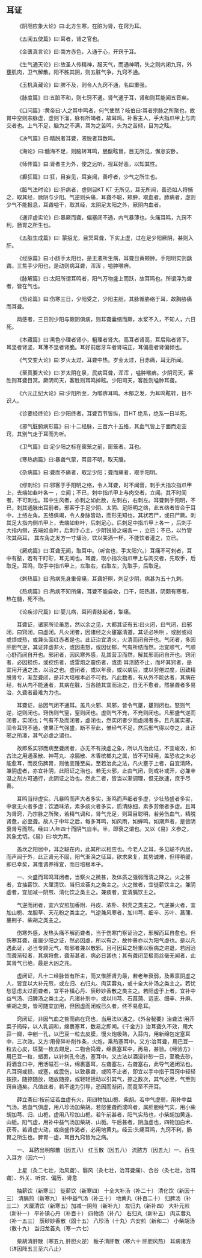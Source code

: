 ## 耳证


&emsp;&emsp;《阴阳应象大论》曰∶北方生寒，在脏为肾，在窍为耳。

&emsp;&emsp;《五阅五使篇》曰∶耳者，肾之官也。

&emsp;&emsp;《金匮真言论》曰∶南方赤色，入通于心，开窍于耳。

&emsp;&emsp;《生气通天论》曰∶故圣人传精神，服天气，而通神明，失之则内闭九窍，外壅肌肉，卫气解散。阳不胜其阴，则五脏气争，九窍不通。

&emsp;&emsp;《玉机真藏论》曰∶脾不及，则令人九窍不通，名曰重强。

&emsp;&emsp;《脉度篇》曰∶五脏不和，则七窍不通。肾气通于耳，肾和则耳能闻五音矣。

&emsp;&emsp;《口问篇》∶黄帝曰∶人之耳中鸣者，何气使然？岐伯曰∶耳者宗脉之所聚也，故胃中空则宗脉虚，虚则下溜，脉有所竭者，故耳鸣。补客主人，手大指爪甲上与肉交者也。上气不足，脑为之不满，耳为之苦鸣，头为之苦倾，目为之眩。

&emsp;&emsp;《决气篇》曰∶精脱者耳聋，液脱者耳数鸣。

&emsp;&emsp;《海论》曰∶髓海不足，则脑转耳鸣，胫酸眩冒，目无所见，懈怠安卧。

&emsp;&emsp;《师传篇》曰∶肾者主为外，使之远听，视耳好恶，以知其性。

&emsp;&emsp;《癫狂篇》曰∶狂，目妄见，耳妄闻，善呼者，少气之所生也。

&emsp;&emsp;《脏气法时论》曰∶肝病者，虚则目KT KT 无所见，耳无所闻，善恐如人将捕之，取其经，厥阴与少阳。气逆则头痛，耳聋不聪，颊肿，取血者。肺病者，虚则少气不能报息，耳聋嗌干，取其经，太阴足太阳之外，厥阴内血者。

&emsp;&emsp;《通评虚实论》曰∶暴厥而聋，偏塞闭不通，内气暴薄也。头痛耳鸣，九窍不利，肠胃之所生也。

&emsp;&emsp;《五脏生成篇》曰∶ 蒙招尤，目冥耳聋，下实上虚，过在足少阳厥阴，甚则入肝。

&emsp;&emsp;《经脉篇》曰∶小肠手太阳也，是主液所生病，耳聋目黄颊肿。手阳明实则龋聋。三焦手少阳也，是动则病耳聋，浑浑 ，嗌肿喉痹。

&emsp;&emsp;《脉解篇》曰∶太阳所谓耳鸣者，阳气万物盛上而跃，故耳鸣也。所谓浮为聋者，皆在气也。

&emsp;&emsp;《热论篇》曰∶伤寒三日，少阳受之，少阳主胆，其脉循胁络于耳，故胸胁痛而耳聋。

&emsp;&emsp;两感者，三日则少阳与厥阴俱病，则耳聋囊缩而厥，水浆不入，不知人，六日死。

&emsp;&emsp;《本藏篇》曰∶黑色小理者肾小，粗理者肾大。高耳者肾高，耳后陷者肾下。耳坚者肾坚，耳薄不坚者肾脆。耳好前居牙车者肾端正，耳偏高者肾偏倾也。

&emsp;&emsp;《气交变大论》曰∶岁火太过，耳聋中热。岁金太过，目赤痛，耳无所闻。

&emsp;&emsp;《至真要大论》曰∶岁太阴在泉，民病耳聋，浑浑 ，嗌肿喉痹。少阴司天，客胜则耳聋目冥。厥阴司天，客胜则耳鸣掉眩。少阳司天，客胜则嗌肿耳聋。

&emsp;&emsp;《六元正纪大论》曰∶少阳所至，为喉痹耳鸣。木郁之发，为耳鸣眩转，目不识人。

&emsp;&emsp;《诊要经终论》曰∶少阳终者，耳聋百节皆纵，目HT 绝系，绝系一日半死。

&emsp;&emsp;《邪气脏腑病形篇》曰∶十二经脉，三百六十五络，其血气皆上于面而走空窍，其别气走于耳而为听。

&emsp;&emsp;《卫气篇》曰∶足少阳之标在窗笼之前，窗笼者，耳也。

&emsp;&emsp;《寒热病篇》曰∶暴聋气蒙，耳目不明，取天牖。

&emsp;&emsp;《杂病篇》曰∶聋而不痛者，取足少阳；聋而痛者，取手阳明。

&emsp;&emsp;《缪刺论》曰∶邪客于手阳明之络，令人耳聋，时不闻音，刺手大指次指爪甲上，去端如韭叶各一 ，立闻；不已，刺中指爪甲上与肉交者，立闻。其不时闻者，不可刺也。耳中生风者，亦刺之如此数，左刺右，右刺左。耳聋刺手阳明，不已，刺其通脉出耳前者。邪客于手足少阴、太阴、足阳明之络，此五络者皆会于耳中，上络左角。五络俱竭，令人身脉皆动，而形无知也，其状若尸，或曰尸厥。刺其足大指内侧爪甲上，去端如韭叶，后刺足心，后刺足中指爪甲上各一 ，后刺手大指内侧，去端如韭叶，后刺手心主，少阴锐骨之端各一 ，立已；不已，以竹管吹其两耳， 其左角之发方一寸燔治，饮以美酒一杯，不能饮者灌之，立已。

&emsp;&emsp;《厥病篇》曰∶耳聋无闻，取耳中。（听宫也，手太阳穴。）耳痛不可刺者，耳中有脓，若有干盯聍，耳无闻也。耳聋，取小指次指爪甲上与肉交者，先取手，后取足。耳鸣，取手中指爪甲上，左取右，右取左，先取手，后取足。

&emsp;&emsp;《刺热篇》曰∶热病先身重骨痛，耳聋好瞑，刺足少阴，病甚为五十九刺。

&emsp;&emsp;《热病篇》曰∶热病不知所痛，耳聋不能自收，口干，阳热甚，阴颇有寒者，热在髓，死不治。

&emsp;&emsp;《论疾诊尺篇》曰∶婴儿病，耳间青脉起者，掣痛。

&emsp;&emsp;耳聋证，诸家所论虽悉，然以余之见，大都其证有五∶曰火闭，曰气闭，曰邪闭，曰窍闭，曰虚闭。凡火闭者，因诸经之火壅塞清道，其证必哄哄 ，或胀或闷或烦或热，或兼头面红赤者是也。此证治宜清火，火清而闭自开也。气闭者，多因肝胆气逆，其证非虚非火，或因恚怒，或因忧郁，气有所结而然。治宜顺气，气顺心舒而闭自开也。邪闭者，因风寒外感，乱其营卫而然，解其邪而闭自开也。窍闭者，必因损伤，或挖伤者，或雷炮之震伤者，或患 耳溃脓不止，而坏其窍者，是宜用开通之法，以治之也。虚闭者，或以年衰，或以病后，或以劳倦过度，因致精脱肾亏，渐至聋闭，是非大培根本必不可也。凡此数者，有从外不能达者，其病在经，有从内不能通者，其病在脏，当各随其宜而治之，自无不愈者。然暴聋者多易治，久聋者最难为力也。

&emsp;&emsp;耳聋证，总因气闭不通耳。盖凡火邪、风邪，皆令气壅，壅则闭也。怒则气逆，逆则闭也。窍伤则气窒，窒则闭也。虚则气不充，不充则闭也。凡邪盛气逆而闭者，实闭也；气有不及而闭者，虚闭也，然实闭者少而虚闭者多。且凡属实邪，固令耳窍不通，使果正气强盛，断不至此，惟经气不足，然后邪气得以夺之，此正邪之所凑，其气必虚之谓也。

&emsp;&emsp;故即系实邪而病至聋闭者，亦无不有挟虚之象，所以凡治此证，不宜峻攻，如古法之用通圣散、神芎丸、凉膈散、木香槟榔丸之属，皆不可轻用，盖恐攻之未必能愈耳，而反伤脾胃，则他变踵至矣。至若治此之法，凡火壅于上者，自宜清降，兼阴虚者，亦宜补阴，此阳证之治也。若无火邪，止由气闭，则或补或开，必兼辛温之剂方可通行，此阴证之治也。然此二者，皆当以渐调理，但无欲速，庶乎尽善。

&emsp;&emsp;耳鸣当辩虚实。凡暴鸣而声大者多实，渐鸣而声细者多虚，少壮热盛者多实，中衰无火者多虚；饮酒味浓，素多痰火者多实，质清脉细，素多劳倦者多虚。且耳为肾窍，乃宗脉之所聚，若精气调和，肾气充足，则耳目聪明，若劳伤血气，精脱肾惫，必至聋。故人于中年之后，每多耳鸣，如风雨，如蝉鸣，如潮声者，是皆阴衰肾亏而然。经曰∶人年四十而阴气自半。半，即衰之谓也。又以《易》义参之，其象尤切。《易》曰∶坎为耳。

&emsp;&emsp;盖坎之阳居中，耳之聪在内，此其所以相应也。今老人之耳，多见聪不内居，而声闻于外，此正肾元不固，阳气渐涣之征耳，欲求来复，其势诚难，但得稍缓，即已幸矣，其惟调养得宜，而日培根本乎。

&emsp;&emsp;一、火盛而耳鸣耳闭者，当察火之微甚，及体质之强弱而清之降之。火之甚者，宜抽薪饮、大厘清饮、当归龙荟丸之类主之。火之微者，宜徙薪饮主之。兼阴虚者，宜加减一阴煎、清化饮之类主之。兼痰者，宜清膈饮主之。

&emsp;&emsp;气逆而闭者，宜六安煎加香附、丹皮、浓朴、枳壳之类主之。气逆兼火者，宜加山栀、龙胆草、天花粉之类主之。气逆兼风寒者，加川芎、细辛、苏叶、菖蒲、蔓荆子、柴胡之类主之。

&emsp;&emsp;伤寒外感，发热头痛不解而聋者，当于伤寒门察证治之，邪解而耳自愈也。但伤寒耳聋，虽属少阳之证，然必因虚，所以有之，故仲景亦以为阳气虚也。是以凡遇此证，必当专顾元气，有邪者兼以散邪。且可因耳之轻重以察病之进退，若因治而聋渐轻者，其病将愈，聋渐甚者，病必日甚也；其有聋闭至极而丝毫无闻者，此其肾气已绝，最是大凶之兆。

&emsp;&emsp;虚闭证，凡十二经脉皆有所主，而又惟肝肾为最，若老年衰弱，及素禀阴虚之人，皆宜以大补元煎，或左归、右归丸、肉苁蓉丸，或十全大补汤之类主之。若忧愁思虑太过而聋者，宜平补镇心丹、辰砂妙香散之类主之。若阳虚于上者，宜补中益气汤、归脾汤之类主之。凡诸补剂中，或以川芎、石菖蒲、远志、细辛、升麻、柴胡之类，皆可随宜加用，但因虚而闭或已久者，终不易愈耳。

&emsp;&emsp;窍闭证，非因气血之咎而病在窍也，当用法以通之。《外台秘要》治聋法∶用芥菜子捣碎，以人乳调和，绵裹塞耳，数易之即闻。《千金方》治耳聋久不效，用大蒜一瓣，中剜一孔，以巴豆一粒去皮膜，慢火炮极熟，入蒜内，用新绵包定塞耳中，三次效。又方∶用骨碎补削作条，火炮，乘热塞耳中。又方∶治耳聋，用巴豆一粒去心皮，斑蝥一枚去翅足，二物合捣膏，绵裹塞耳中，再易，甚验。《经验方》∶用巴豆一粒，蜡裹，以针刺孔令透，塞耳中。又古法以酒浸针砂一日，至晚去砂，将酒含口中，用活磁石一块，绵裹塞耳，左聋塞左，右聋塞右，此导气通闭法也。凡耳窍或损，或塞，或震伤，以致暴聋，或鸣不止者，即宜以手中指于耳窍中轻轻按捺，随捺随放，随放随捺，或轻轻摇动以引其气，捺之数次，其气必至，气至则窍自通矣。凡值此者，若不速为引导，恐因而渐闭，而竟至不开耳。

&emsp;&emsp;薛立斋曰∶按前证若血虚有火，用四物加山栀、柴胡。若中气虚弱，用补中益气汤。若血气俱虚，用八珍汤加柴胡。若怒便聋而或鸣者，属肝胆经气实，用小柴胡加芎、归、山栀，虚用八珍加山栀。若午前甚者，阳气实热也，小柴胡加黄连、山栀。阳气虚，用补中益气汤加柴胡、山栀。午后甚者，阴血虚也，四物加白术、茯苓。若肾虚火动，或痰盛作渴者，必用地黄丸。经云∶头痛耳鸣，九窍不利，肠胃之所生也。脾胃一虚，耳目九窍皆为之病。

&emsp;&emsp;一、 耳脓出明郁散（因五八） 红玉散（因五八） 流脓方（因五九）一、百虫入耳方（因六一）

&emsp;&emsp;上星（灸二七壮，治风聋）、翳风（灸七壮，治耳聋痛）、合谷（灸七壮，治耳聋）、外关、听宫、偏历、肾愈

&emsp;&emsp;抽薪饮（新寒三） 徙薪饮（新寒四） 十全大补汤（补二十） 清化饮（新因十三） 清膈煎（新寒九） 补中益气汤（补三十） 地黄丸（补百二十） 归脾汤（补三二） 大厘清饮（新寒五）加减一阴煎（新补九） 左归丸（新补四） 大补元煎（新补一） 平补镇心丹（补百十） 四物汤（补八） 右归丸（新补五） 肉苁蓉丸（补一五三） 辰砂妙香散（固十五） 八珍汤（十丸）六安煎（新和二） 小柴胡汤（散十九） 当归龙荟丸（寒一六七）

&emsp;&emsp;柴胡清肝散（寒五九 肝胆火逆） 栀子清肝散（寒六十 肝胆风热） 耳病诸方（详因阵五三至六八止）

